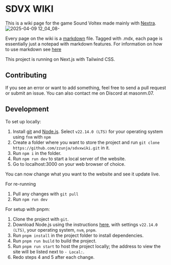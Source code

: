 # SDVX WIKI
This is a wiki page for the game Sound Voltex made mainly with [Nextra](https://nextra.site/). 
![2025-04-09 12_04_08-](https://github.com/user-attachments/assets/9fd5a93c-603c-4775-8138-af93bd65e2f1)

Every page on the wiki is a [markdown](https://en.wikipedia.org/wiki/Markdown) file. Tagged with .mdx, each page is essentially just a notepad with markdown features. For information on how to use markdown see [here](https://www.markdownguide.org/)

This project is running on Next.js with Tailwind CSS.

## Contributing

If you see an error or want to add something, feel free to send a pull request or submit an issue. You can also contact me on Discord at masonm.07.

## Development 
To set up locally:
1. Install [git](https://git-scm.com/downloads) and [Node.js](https://nodejs.org/en/download). Select `v22.14.0 (LTS)` for your operating system using `fnm` with `npm`
2. Create a folder where you want to store the project and run `git clone https://github.com/zzunja/sdvxwiki.git` in it.
3. Run `npm i` in the folder.
4. Run `npm run dev` to start a local server of the website.
5. Go to localhost:3000 on your web browser of choice.

You can now change what you want to the website and see it update live.

For re-running
1. Pull any changes with `git pull`
2. Run `npm run dev`


For setup with pnpm:
1) Clone the project with `git`.
2) Download Node.js using the instructions [here](https://nodejs.org/en/download), with settings `v22.14.0 (LTS)`, your operating system, `nvm`, `pnpm`.
3) Run `pnpm install` in the project folder to install dependencies.
4) Run `pnpm run build` to build the project.
5) Run `pnpm run start` to host the project locally; the address to view the site will be listed next to `- Local:`.
6) Redo steps 4 and 5 after each change.
